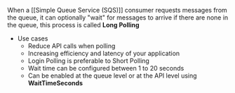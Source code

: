 When a [[Simple Queue Service (SQS)]] consumer requests messages from the queue, it can optionally "wait" for messages to arrive if there are none in the queue, this process is called __Long Polling__

- Use cases
	- Reduce API calls when polling
	- Increasing efficiency and latency of your application
	- Login Polling is preferable to Short Polling
	- Wait time can be configured between 1 to 20 seconds
	- Can be enabled at the queue level or at the API level using __WaitTimeSeconds__
